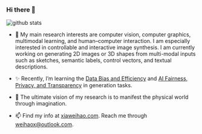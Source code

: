### Hi there 👋

![github stats](https://github-readme-stats.vercel.app/api?username=weihaox&show_icons=true&theme=default&hide=issues&count_private=true)
<!--![metrics](https://github.com/weihaox/weihaox/blob/master/metrics.additional.svg)-->

- 🔭 My main research interests are computer vision, computer graphics, multimodal learning, and human–computer interaction. I am especially interested in controllable and interactive image synthesis. I am currently working on generating 2D images or 3D shapes from multi-modal inputs such as sketches, semantic labels, control vectors, and textual descriptions. 

- ✨ Recently, I’m learning the [Data Bias and Efficiency](https://github.com/weihaox/awesome-image-translation/blob/master/content/data-efficiency.md#data-efficiency) and [AI Fairness, Privacy, and Transparency](https://github.com/weihaox/awesome-image-translation/blob/master/content/data-efficiency.md#fairness-accountability-privacy-transparency-and-ethics) in generation tasks.

- 🌱 The ultimate vision of my research is to manifest the physical world through imagination.

- 📫 Find my info at [xiaweihao.com](https://xiaweihao.com). Reach me through weihaox@outlook.com.